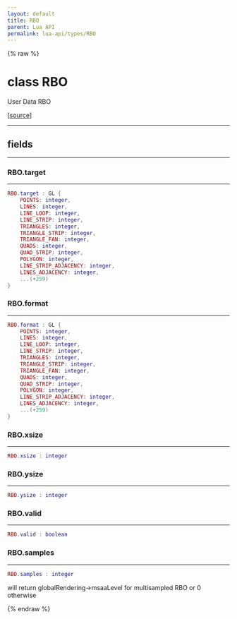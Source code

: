```yaml
---
layout: default
title: RBO
parent: Lua API
permalink: lua-api/types/RBO
---
```


{% raw %}

# class RBO





User Data RBO

[<a href="https://github.com/beyond-all-reason/RecoilEngine/blob/b4d0041e4c68c34dace9abf492f9193d28ef5d7e/rts/Lua/LuaRBOs.cpp#L139-L148" target="_blank">source</a>]







---



## fields
---

### RBO.target
---
```lua
RBO.target : GL {
    POINTS: integer,
    LINES: integer,
    LINE_LOOP: integer,
    LINE_STRIP: integer,
    TRIANGLES: integer,
    TRIANGLE_STRIP: integer,
    TRIANGLE_FAN: integer,
    QUADS: integer,
    QUAD_STRIP: integer,
    POLYGON: integer,
    LINE_STRIP_ADJACENCY: integer,
    LINES_ADJACENCY: integer,
    ...(+259)
}
```










### RBO.format
---
```lua
RBO.format : GL {
    POINTS: integer,
    LINES: integer,
    LINE_LOOP: integer,
    LINE_STRIP: integer,
    TRIANGLES: integer,
    TRIANGLE_STRIP: integer,
    TRIANGLE_FAN: integer,
    QUADS: integer,
    QUAD_STRIP: integer,
    POLYGON: integer,
    LINE_STRIP_ADJACENCY: integer,
    LINES_ADJACENCY: integer,
    ...(+259)
}
```










### RBO.xsize
---
```lua
RBO.xsize : integer
```










### RBO.ysize
---
```lua
RBO.ysize : integer
```










### RBO.valid
---
```lua
RBO.valid : boolean
```










### RBO.samples
---
```lua
RBO.samples : integer
```



will return globalRendering->msaaLevel for multisampled RBO or 0 otherwise










{% endraw %}